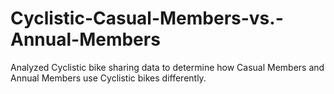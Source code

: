 # Cyclistic-Casual-Members-vs.-Annual-Members
Analyzed Cyclistic bike sharing data to determine how Casual Members and Annual Members use Cyclistic bikes differently. 
